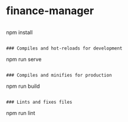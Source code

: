 # finance-manager
``` Simple wallet app built using Vue and Vuex. You can keep track of your spendings and incomes. It's still in alpha stage.## Project setup
```
npm install
```

### Compiles and hot-reloads for development
```
npm run serve
```

### Compiles and minifies for production
```
npm run build
```

### Lints and fixes files
```
npm run lint
```
